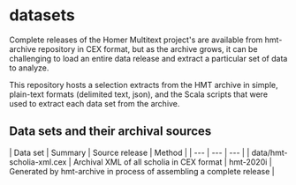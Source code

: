 # datasets

Complete releases of the Homer Multitext project's are available from hmt-archive repository in CEX format, but as the archive grows, it can be challenging to load an entire data release and extract a particular set of data to analyze.

This repository hosts a selection extracts from the HMT archive in simple, plain-text formats (delimited text, json), and the Scala scripts that were used to extract each data set from the archive.


## Data sets and their archival sources

| Data set | Summary | Source release | Method |
| --- | --- | --- |
| data/hmt-scholia-xml.cex | Archival XML of all scholia in CEX format | hmt-2020i | Generated by hmt-archive in process of assembling a complete release |

